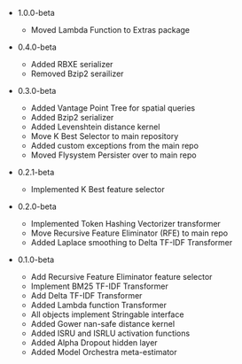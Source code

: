 - 1.0.0-beta
    - Moved Lambda Function to Extras package

- 0.4.0-beta
    - Added RBXE serializer
    - Removed Bzip2 serailizer

- 0.3.0-beta
    - Added Vantage Point Tree for spatial queries
    - Added Bzip2 serializer
    - Added Levenshtein distance kernel
    - Move K Best Selector to main repository
    - Added custom exceptions from the main repo
    - Moved Flysystem Persister over to main repo

- 0.2.1-beta
    - Implemented K Best feature selector

- 0.2.0-beta
    - Implemented Token Hashing Vectorizer transformer
    - Move Recursive Feature Eliminator (RFE) to main repo
    - Added Laplace smoothing to Delta TF-IDF Transformer

- 0.1.0-beta
    - Add Recursive Feature Eliminator feature selector
    - Implement BM25 TF-IDF Transformer
    - Add Delta TF-IDF Transformer
    - Added Lambda function Transformer
    - All objects implement Stringable interface
    - Added Gower nan-safe distance kernel
    - Added ISRU and ISRLU activation functions
    - Added Alpha Dropout hidden layer
    - Added Model Orchestra meta-estimator
    